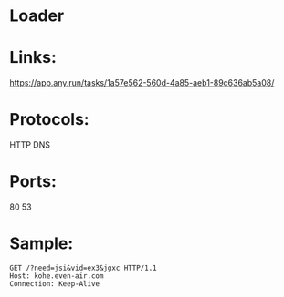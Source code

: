 # Loader

# Links:
https://app.any.run/tasks/1a57e562-560d-4a85-aeb1-89c636ab5a08/

# Protocols:
HTTP
DNS

# Ports:
80
53

# Sample:

```
GET /?need=jsi&vid=ex3&jgxc HTTP/1.1
Host: kohe.even-air.com
Connection: Keep-Alive
```
